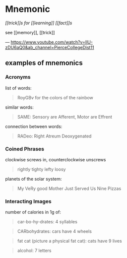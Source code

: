 # Mnemonic

_[[trick]]s for [[learning]] [[fact]]s_

see [[memory]], [[trick]]

&mdash; <https://www.youtube.com/watch?v=IlU-zDU6aQ0&ab_channel=PierceCollegeDist11>

## examples of mnemonics

### Acronyms

list of words:

> RoyGBv for the colors of the rainbow

similar words:

> SAME: Sensory are Afferent, Motor are Effrent

connection between words:

> RADeo: Right Atreum Deoxygenated

### Coined Phrases

clockwise screws in, counterclockwise unscrews

> rightly tighty lefty loosy

planets of the solar system:

> My VeRy good Mother Just Served Us Nine Pizzas

### Interacting Images

number of calories in 1g of:

> car-bo-hy-drates: 4 syllables

> CARbohydrates: cars have 4 wheels

> fat cat (picture a physical fat cat): cats have 9 lives

> alcohol: 7 letters
